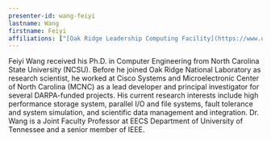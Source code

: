 ```yaml
---
presenter-id: wang-feiyi
lastname: Wang
firstname: Feiyi
affiliations: ["[Oak Ridge Leadership Computing Facility](https://www.olcf.ornl.gov/)"]
---
```

Feiyi Wang received his Ph.D. in Computer Engineering from North
Carolina State University (NCSU). Before he joined Oak Ridge National
Laboratory as research scientist, he worked at Cisco Systems and
Microelectronic Center of North Carolina (MCNC) as a lead developer
and principal investigator for several DARPA-funded projects.  His
current research interests include high performance storage system,
parallel I/O and file systems, fault tolerance and system simulation,
and scientific data management and integration.  Dr. Wang is a Joint
Faculty Professor at EECS Department of University of Tennessee and a
senior member of IEEE.
